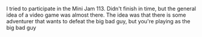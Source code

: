 I tried to participate in the Mini Jam 113. Didn't finish in time, but the general idea of a video game was almost there. The idea was that there is some adventurer that wants to defeat the big bad guy, but you're playing as the big bad guy

